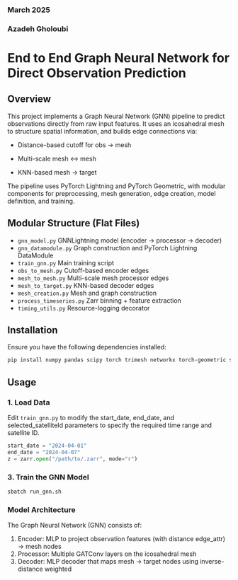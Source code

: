 ### March 2025
### Azadeh Gholoubi
# End to End Graph Neural Network for Direct Observation Prediction
## Overview
This project implements a Graph Neural Network (GNN) pipeline to predict observations directly from raw input features. It uses an icosahedral mesh to structure spatial information, and builds edge connections via:

- Distance-based cutoff for obs → mesh

- Multi-scale mesh ↔ mesh

- KNN-based mesh → target

The pipeline uses PyTorch Lightning and PyTorch Geometric, with modular components for preprocessing, mesh generation, edge creation, model definition, and training.

## Modular Structure (Flat Files)
- `gnn_model.py`             GNNLightning model (encoder → processor → decoder)
- `gnn_datamodule.py`        Graph construction and PyTorch Lightning DataModule
- `train_gnn.py`             Main training script
- `obs_to_mesh.py`           Cutoff-based encoder edges
- `mesh_to_mesh.py`          Multi-scale mesh processor edges
- `mesh_to_target.py`        KNN-based decoder edges
- `mesh_creation.py`         Mesh and graph construction
- `process_timeseries.py`    Zarr binning + feature extraction
- `timing_utils.py`          Resource-logging decorator

## Installation
Ensure you have the following dependencies installed:
```bash
pip install numpy pandas scipy torch trimesh networkx torch-geometric scikit-learn zarr joblib lightning psutil

```
## Usage 
### 1. Load Data
Edit `train_gnn.py` to modify the start_date, end_date, and selected_satelliteId parameters to specify the required time range and satellite ID.
```python
start_date = "2024-04-01"
end_date = "2024-04-07"
z = zarr.open("/path/to/.zarr", mode="r")
```

### 3. Train the GNN Model
```bash
sbatch run_gnn.sh
```
### Model Architecture
The Graph Neural Network (GNN) consists of:

1. Encoder: MLP to project observation features (with distance edge_attr) → mesh nodes
2. Processor: Multiple GATConv layers on the icosahedral mesh
3. Decoder: MLP decoder that maps mesh → target nodes using inverse-distance weighted
